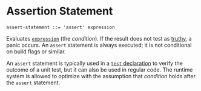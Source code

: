 # Assertion Statement

```ebnf
assert-statement ::= 'assert' expression
```

Evaluates [`expression`](../expressions.md) (the *condition*). If the result
does not test as [truthy](../expressions/control/if.md#truthiness), a panic
occurs. An `assert` statement is always executed; it is not conditional on build
flags or similar.

<!-- TODO: Link to panic definition. -->

An `assert` statement is typically used in a
[`test` declaration](../declarations/test-declaration.md) to verify the outcome
of a unit test, but it can also be used in regular code. The runtime system is
allowed to optimize with the assumption that *condition* holds after the
`assert` statement.
